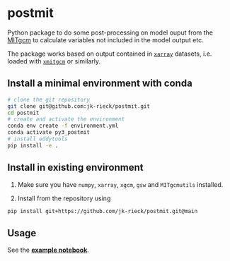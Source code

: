 # postmit

Python package to do some post-processing on model ouput from the [MITgcm](https://mitgcm.readthedocs.io/en/latest/) to calculate variables not included in the model output etc.   

The package works based on output contained in [`xarray`](https://docs.xarray.dev/en/stable/) datasets, i.e. loaded with [`xmitgcm`](https://xmitgcm.readthedocs.io/en/latest/) or similarly.   


## Install a minimal environment with conda

~~~bash
# clone the git repository
git clone git@github.com:jk-rieck/postmit.git
cd postmit
# create and activate the environment
conda env create -f environment.yml
conda activate py3_postmit
# install eddytools
pip install -e .
~~~


## Install in existing environment

1. Make sure you have `numpy`, `xarray`, `xgcm`, `gsw` and `MITgcmutils` installed.

2. Install from the repository using
  ~~~bash
  pip install git+https://github.com/jk-rieck/postmit.git@main
  ~~~

## Usage

See the [__example notebook__](https://github.com/jk-rieck/postmit/blob/main/examples/example.ipynb).
